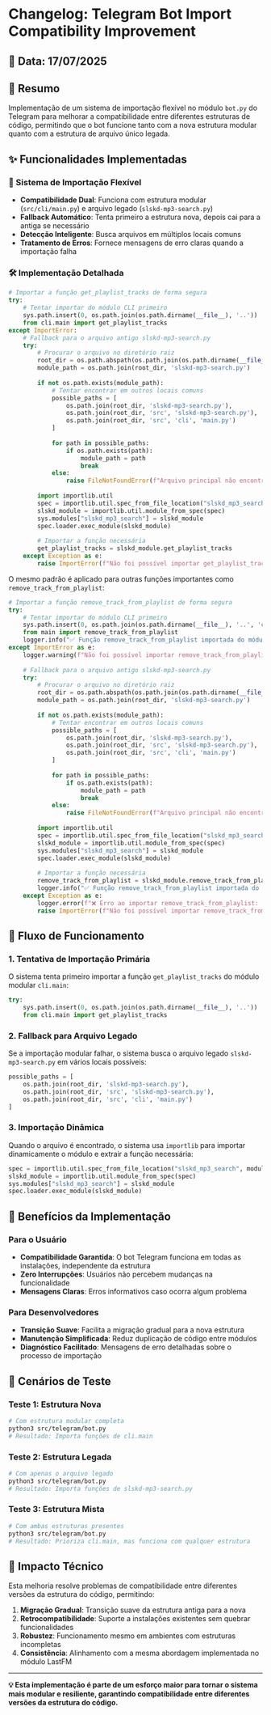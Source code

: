 # Changelog: Telegram Bot Import Compatibility Improvement

## 📅 Data: 17/07/2025

## 🎯 Resumo

Implementação de um sistema de importação flexível no módulo `bot.py` do Telegram para melhorar a compatibilidade entre diferentes estruturas de código, permitindo que o bot funcione tanto com a nova estrutura modular quanto com a estrutura de arquivo único legada.

## ✨ Funcionalidades Implementadas

### 🔄 Sistema de Importação Flexível

- **Compatibilidade Dual**: Funciona com estrutura modular (`src/cli/main.py`) e arquivo legado (`slskd-mp3-search.py`)
- **Fallback Automático**: Tenta primeiro a estrutura nova, depois cai para a antiga se necessário
- **Detecção Inteligente**: Busca arquivos em múltiplos locais comuns
- **Tratamento de Erros**: Fornece mensagens de erro claras quando a importação falha

### 🛠️ Implementação Detalhada

```python
# Importar a função get_playlist_tracks de forma segura
try:
    # Tentar importar do módulo CLI primeiro
    sys.path.insert(0, os.path.join(os.path.dirname(__file__), '..'))
    from cli.main import get_playlist_tracks
except ImportError:
    # Fallback para o arquivo antigo slskd-mp3-search.py
    try:
        # Procurar o arquivo no diretório raiz
        root_dir = os.path.abspath(os.path.join(os.path.dirname(__file__), '../..'))
        module_path = os.path.join(root_dir, 'slskd-mp3-search.py')
        
        if not os.path.exists(module_path):
            # Tentar encontrar em outros locais comuns
            possible_paths = [
                os.path.join(root_dir, 'slskd-mp3-search.py'),
                os.path.join(root_dir, 'src', 'slskd-mp3-search.py'),
                os.path.join(root_dir, 'src', 'cli', 'main.py')
            ]
            
            for path in possible_paths:
                if os.path.exists(path):
                    module_path = path
                    break
            else:
                raise FileNotFoundError(f"Arquivo principal não encontrado em nenhum local comum")
        
        import importlib.util
        spec = importlib.util.spec_from_file_location("slskd_mp3_search", module_path)
        slskd_module = importlib.util.module_from_spec(spec)
        sys.modules["slskd_mp3_search"] = slskd_module
        spec.loader.exec_module(slskd_module)
        
        # Importar a função necessária
        get_playlist_tracks = slskd_module.get_playlist_tracks
    except Exception as e:
        raise ImportError(f"Não foi possível importar get_playlist_tracks: {e}")
```

O mesmo padrão é aplicado para outras funções importantes como `remove_track_from_playlist`:

```python
# Importar a função remove_track_from_playlist de forma segura
try:
    # Tentar importar do módulo CLI primeiro
    sys.path.insert(0, os.path.join(os.path.dirname(__file__), '..', 'cli'))
    from main import remove_track_from_playlist
    logger.info("✅ Função remove_track_from_playlist importada do módulo cli.main")
except ImportError as e:
    logger.warning(f"Não foi possível importar remove_track_from_playlist do módulo cli.main: {e}")
    
    # Fallback para o arquivo antigo slskd-mp3-search.py
    try:
        # Procurar o arquivo no diretório raiz
        root_dir = os.path.abspath(os.path.join(os.path.dirname(__file__), '../..'))
        module_path = os.path.join(root_dir, 'slskd-mp3-search.py')
        
        if not os.path.exists(module_path):
            # Tentar encontrar em outros locais comuns
            possible_paths = [
                os.path.join(root_dir, 'slskd-mp3-search.py'),
                os.path.join(root_dir, 'src', 'slskd-mp3-search.py'),
                os.path.join(root_dir, 'src', 'cli', 'main.py')
            ]
            
            for path in possible_paths:
                if os.path.exists(path):
                    module_path = path
                    break
            else:
                raise FileNotFoundError(f"Arquivo principal não encontrado em nenhum local comum")
        
        import importlib.util
        spec = importlib.util.spec_from_file_location("slskd_mp3_search", module_path)
        slskd_module = importlib.util.module_from_spec(spec)
        sys.modules["slskd_mp3_search"] = slskd_module
        spec.loader.exec_module(slskd_module)
        
        # Importar a função necessária
        remove_track_from_playlist = slskd_module.remove_track_from_playlist
        logger.info("✅ Função remove_track_from_playlist importada do arquivo slskd-mp3-search.py")
    except Exception as e:
        logger.error(f"❌ Erro ao importar remove_track_from_playlist: {e}")
        raise ImportError(f"Não foi possível importar remove_track_from_playlist: {e}")
```

## 🔄 Fluxo de Funcionamento

### 1. Tentativa de Importação Primária

O sistema tenta primeiro importar a função `get_playlist_tracks` do módulo modular `cli.main`:

```python
try:
    sys.path.insert(0, os.path.join(os.path.dirname(__file__), '..'))
    from cli.main import get_playlist_tracks
```

### 2. Fallback para Arquivo Legado

Se a importação modular falhar, o sistema busca o arquivo legado `slskd-mp3-search.py` em vários locais possíveis:

```python
possible_paths = [
    os.path.join(root_dir, 'slskd-mp3-search.py'),
    os.path.join(root_dir, 'src', 'slskd-mp3-search.py'),
    os.path.join(root_dir, 'src', 'cli', 'main.py')
]
```

### 3. Importação Dinâmica

Quando o arquivo é encontrado, o sistema usa `importlib` para importar dinamicamente o módulo e extrair a função necessária:

```python
spec = importlib.util.spec_from_file_location("slskd_mp3_search", module_path)
slskd_module = importlib.util.module_from_spec(spec)
sys.modules["slskd_mp3_search"] = slskd_module
spec.loader.exec_module(slskd_module)
```

## 🎯 Benefícios da Implementação

### Para o Usuário

- **Compatibilidade Garantida**: O bot Telegram funciona em todas as instalações, independente da estrutura
- **Zero Interrupções**: Usuários não percebem mudanças na funcionalidade
- **Mensagens Claras**: Erros informativos caso ocorra algum problema

### Para Desenvolvedores

- **Transição Suave**: Facilita a migração gradual para a nova estrutura
- **Manutenção Simplificada**: Reduz duplicação de código entre módulos
- **Diagnóstico Facilitado**: Mensagens de erro detalhadas sobre o processo de importação

## 🧪 Cenários de Teste

### Teste 1: Estrutura Nova

```bash
# Com estrutura modular completa
python3 src/telegram/bot.py
# Resultado: Importa funções de cli.main
```

### Teste 2: Estrutura Legada

```bash
# Com apenas o arquivo legado
python3 src/telegram/bot.py
# Resultado: Importa funções de slskd-mp3-search.py
```

### Teste 3: Estrutura Mista

```bash
# Com ambas estruturas presentes
python3 src/telegram/bot.py
# Resultado: Prioriza cli.main, mas funciona com qualquer estrutura
```

## 🔮 Impacto Técnico

Esta melhoria resolve problemas de compatibilidade entre diferentes versões da estrutura do código, permitindo:

1. **Migração Gradual**: Transição suave da estrutura antiga para a nova
2. **Retrocompatibilidade**: Suporte a instalações existentes sem quebrar funcionalidades
3. **Robustez**: Funcionamento mesmo em ambientes com estruturas incompletas
4. **Consistência**: Alinhamento com a mesma abordagem implementada no módulo LastFM

---

**💡 Esta implementação é parte de um esforço maior para tornar o sistema mais modular e resiliente, garantindo compatibilidade entre diferentes versões da estrutura do código.**